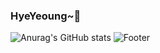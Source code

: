 ### HyeYeoung~🍓


![Anurag's GitHub stats](https://github-readme-stats.vercel.app/api?username=hyeyeoung&show_icons=true&theme=radical)
![Footer](https://capsule-render.vercel.app/api?type=waving&color=auto&height=200&section=footer)
